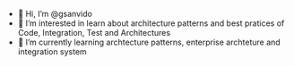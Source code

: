 - 👋 Hi, I’m @gsanvido
- 👀 I’m interested in learn about architecture patterns and best pratices of Code, Integration, Test and Architectures
- 🌱 I’m currently learning archtecture patterns, enterprise archteture and integration system


<!---
gsanvido/gsanvido is a ✨ special ✨ repository because its `README.md` (this file) appears on your GitHub profile.
You can click the Preview link to take a look at your changes.
--->
